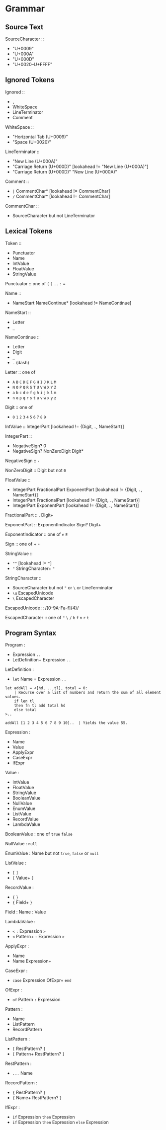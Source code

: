 # Grammar

## Source Text

SourceCharacter ::
  - "U+0009"
  - "U+000A"
  - "U+000D"
  - "U+0020–U+FFFF"

## Ignored Tokens

Ignored ::
  - `,`
  - WhiteSpace
  - LineTerminator
  - Comment

WhiteSpace ::
  - "Horizontal Tab (U+0009)"
  - "Space (U+0020)"

LineTerminator ::
  - "New Line (U+000A)"
  - "Carriage Return (U+000D)" [lookahead != "New Line (U+000A)"]
  - "Carriage Return (U+000D)" "New Line (U+000A)"

Comment ::
  - `|` CommentChar* [lookahead != CommentChar]
  - `/` CommentChar* [lookahead != CommentChar]

CommentChar ::
  - SourceCharacter but not LineTerminator

## Lexical Tokens

Token ::
  - Punctuator
  - Name
  - IntValue
  - FloatValue
  - StringValue

Punctuator :: one of `(` `)` `..` `:` `=` 

Name ::
  - NameStart NameContinue* [lookahead != NameContinue]

NameStart ::
  - Letter
  - `_`

NameContinue ::
  - Letter
  - Digit
  - `_`
  - `-` (dash)

Letter :: one of
  - `A` `B` `C` `D` `E` `F` `G` `H` `I` `J` `K` `L` `M`
  - `N` `O` `P` `Q` `R` `S` `T` `U` `V` `W` `X` `Y` `Z`
  - `a` `b` `c` `d` `e` `f` `g` `h` `i` `j` `k` `l` `m`
  - `n` `o` `p` `q` `r` `s` `t` `u` `v` `w` `x` `y` `z`

Digit :: one of
  - `0` `1` `2` `3` `4` `5` `6` `7` `8` `9`

IntValue :: IntegerPart [lookahead != {Digit, `.`, NameStart}]

IntegerPart ::
  - NegativeSign? 0
  - NegativeSign? NonZeroDigit Digit*

NegativeSign :: `-`

NonZeroDigit :: Digit but not `0`

FloatValue ::
  - IntegerPart FractionalPart ExponentPart [lookahead != {Digit, `.`, NameStart}]
  - IntegerPart FractionalPart [lookahead != {Digit, `.`, NameStart}]
  - IntegerPart ExponentPart [lookahead != {Digit, `.`, NameStart}]

FractionalPart :: . Digit+

ExponentPart :: ExponentIndicator Sign? Digit+

ExponentIndicator :: one of `e` `E`

Sign :: one of + -

StringValue ::
  - `""` [lookahead != `"`]
  - `"` StringCharacter+ `"`

StringCharacter ::
  - SourceCharacter but not `"` or `\` or LineTerminator
  - `\u` EscapedUnicode
  - `\` EscapedCharacter

EscapedUnicode :: /[0-9A-Fa-f]{4}/

EscapedCharacter :: one of `"` `\` `/` `b` `f` `n` `r` `t`

## Program Syntax

Program :
  - Expression `..`
  - LetDefinition+ Expression `..`

LetDefinition :
  - `let` Name = Expression `..`

```graffiticode
let addAll = <[hd, ...tl], total = 0:
    | Recurse over a list of numbers and return the sum of all element values.
    if len tl
    then fn tl add total hd
    else total
>..

addAll [1 2 3 4 5 6 7 8 9 10]..  | Yields the value 55.
```

Expression :
  - Name
  - Value
  - ApplyExpr
  - CaseExpr
  - IfExpr

Value :
  - IntValue
  - FloatValue
  - StringValue
  - BooleanValue
  - NullValue
  - EnumValue
  - ListValue
  - RecordValue
  - LambdaValue

BooleanValue : one of `true` `false`

NullValue : `null`

EnumValue : Name but not `true`, `false` or `null`

ListValue :
  - `[` `]`
  - `[` Value+ `]`

RecordValue :
  - `{` `}`
  - `{` Field+ `}`

Field : Name : Value

LambdaValue :
  - `<` `:` Expression `>`
  - `<` Pattern+ `:` Expression `>`

ApplyExpr :
  - Name
  - Name Expression+

CaseExpr :
  - `case` Expression OfExpr+ `end`

OfExpr :
  - `of` Pattern `:` Expression

Pattern :
  - Name
  - ListPattern
  - RecordPattern

ListPattern :
  - `[` RestPattern? `]`
  - `[` Pattern+ RestPattern? `]`

RestPattern :
  - `...` Name

RecordPattern :
  - `{` RestPattern? `}`
  - `{` Name+ RestPattern? `}`

IfExpr :
  - `if` Expression `then` Expression
  - `if` Expression `then` Expression `else` Expression
